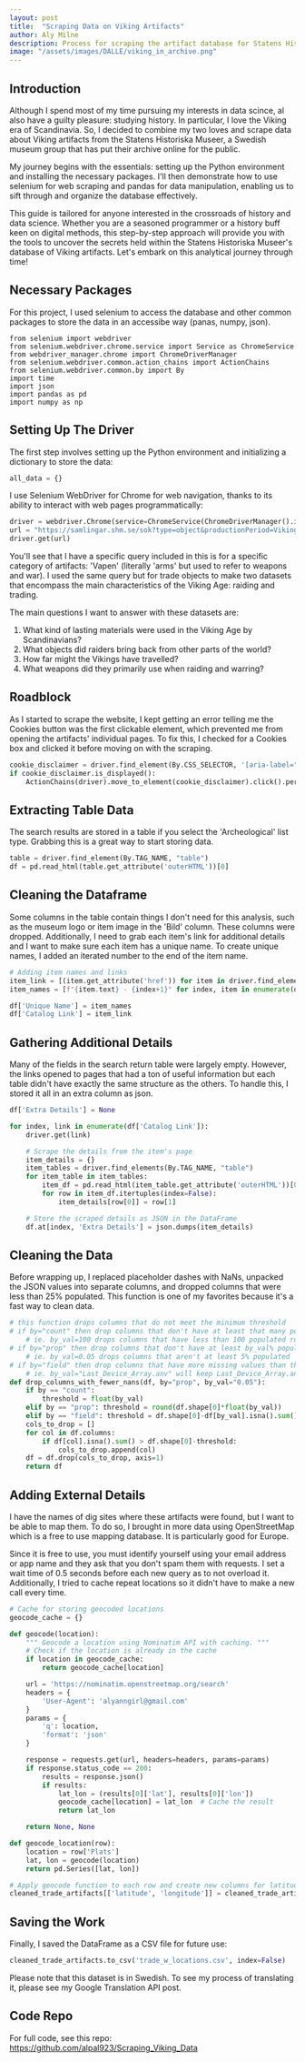 ```yaml
---
layout: post
title:  "Scraping Data on Viking Artifacts"
author: Aly Milne
description: Process for scraping the artifact database for Statens Historiska Museer. 
image: "/assets/images/DALLE/viking_in_archive.png"
---
```


## Introduction

Although I spend most of my time pursuing my interests in data scince, al also have a guilty pleasure: studying history. In particular, I love the Viking era of Scandinavia. So, I decided to combine my two loves and scrape data about Viking artifacts from the Statens Historiska Museer, a Swedish museum group that has put their archive online for the public. 

My journey begins with the essentials: setting up the Python environment and installing the necessary packages. I'll then demonstrate how to use selenium for web scraping and pandas for data manipulation, enabling us to sift through and organize the database effectively. 

This guide is tailored for anyone interested in the crossroads of history and data science. Whether you are a seasoned programmer or a history buff keen on digital methods, this step-by-step approach will provide you with the tools to uncover the secrets held within the Statens Historiska Museer's database of Viking artifacts. Let's embark on this analytical journey through time!

## Necessary Packages

For this project, I used selenium to access the database and other common packages to store the data in an accessibe way (panas, numpy, json).

```
from selenium import webdriver
from selenium.webdriver.chrome.service import Service as ChromeService
from webdriver_manager.chrome import ChromeDriverManager
from selenium.webdriver.common.action_chains import ActionChains
from selenium.webdriver.common.by import By
import time
import json
import pandas as pd
import numpy as np
```

## Setting Up The Driver

The first step involves setting up the Python environment and initializing a dictionary to store the data:

```python
all_data = {}
```

I use Selenium WebDriver for Chrome for web navigation, thanks to its ability to interact with web pages programmatically:

```python
driver = webdriver.Chrome(service=ChromeService(ChromeDriverManager().install()))
url = "https://samlingar.shm.se/sok?type=object&productionPeriod=Vikingatid&hasImage=1&category=Arkeologisk%20samling&category=Vapen%20och%20rustningar&listType=archaeological&rows=500&offset=0"
driver.get(url)
```

You'll see that I have a specific query included in this is for a specific category of artifacts: 'Vapen' (literally 'arms' but used to refer to weapons and war). I used the same query but for trade objects to make two datasets that encompass the main characteristics of the Viking Age: raiding and trading.

The main questions I want to answer with these datasets are:
1. What kind of lasting materials were used in the Viking Age by Scandinavians?
2. What objects did raiders bring back from other parts of the world?
3. How far might the Vikings have travelled?
4. What weapons did they primarily use when raiding and warring?

## Roadblock

As I started to scrape the website, I kept getting an error telling me the Cookies button was the first clickable element, which prevented me from opening the artifacts' individual pages. To fix this, I checked for a Cookies box and clicked it before moving on with the scraping.

```python
cookie_disclaimer = driver.find_element(By.CSS_SELECTOR, '[aria-label="Godkänn alla kakor"]')
if cookie_disclaimer.is_displayed():
    ActionChains(driver).move_to_element(cookie_disclaimer).click().perform()
```

## Extracting Table Data

The search results are stored in a table if you select the 'Archeological' list type. Grabbing this is a great way to start storing data.

```python
table = driver.find_element(By.TAG_NAME, "table")
df = pd.read_html(table.get_attribute('outerHTML'))[0]
```

## Cleaning the Dataframe

Some columns in the table contain things I don't need for this analysis, such as the museum logo or item image in the 'Bild' column. These columns were dropped. Additionally, I need to grab each item's link for additional details and I want to make sure each item has a unique name. To create unique names, I added an iterated number to the end of the item name.

```python
# Adding item names and links
item_link = [(item.get_attribute('href')) for item in driver.find_elements(By.CLASS_NAME, "archaeological-list__link")]
item_names = [f"{item.text} - {index+1}" for index, item in enumerate(driver.find_elements(By.CLASS_NAME, "archaeological-list__link"))]

df['Unique Name'] = item_names
df['Catalog Link'] = item_link
```

## Gathering Additional Details

Many of the fields in the search return table were largely empty. However, the links opened to pages that had a ton of useful information but each table didn't have exactly the same structure as the others. To handle this, I stored it all in an extra column as json.

```python
df['Extra Details'] = None

for index, link in enumerate(df['Catalog Link']):
    driver.get(link)

    # Scrape the details from the item's page
    item_details = {}
    item_tables = driver.find_elements(By.TAG_NAME, "table")
    for item_table in item_tables:
        item_df = pd.read_html(item_table.get_attribute('outerHTML'))[0]
        for row in item_df.itertuples(index=False):
            item_details[row[0]] = row[1]

    # Store the scraped details as JSON in the DataFrame
    df.at[index, 'Extra Details'] = json.dumps(item_details)
```

## Cleaning the Data

Before wrapping up, I replaced placeholder dashes with NaNs, unpacked the JSON values into separate columns, and dropped columns that were less than 25% populated. This function is one of my favorites because it's a fast way to clean data.

```python
# this function drops columns that do not meet the minimum threshold
# if by="count" then drop columns that don't have at least that many populated fields
    # ie. by_val=100 drops columns that have less than 100 populated rows
# if by="prop" then drop columns that don't have at least by_val% populated rows
    # ie. by_val=0.05 drops columns that aren't at least 5% populated
# if by="field" then drop columns that have more missing values than the columns specified
    # ie. by_val="Last_Device_Array.anv" will keep Last_Device_Array.anv but drop any cols that have more missing values than Last_Device_Array.anv
def drop_columns_with_fewer_nans(df, by="prop", by_val="0.05"):
    if by == "count":
        threshold = float(by_val)
    elif by == "prop": threshold = round(df.shape[0]*float(by_val))
    elif by == "field": threshold = df.shape[0]-df[by_val].isna().sum()
    cols_to_drop = []
    for col in df.columns:
        if df[col].isna().sum() > df.shape[0]-threshold:
            cols_to_drop.append(col)
    df = df.drop(cols_to_drop, axis=1)
    return df
```

## Adding External Details

I have the names of dig sites where these artifacts were found, but I want to be able to map them. To do so, I brought in more data using OpenStreetMap which is a free to use mapping database. It is particularly good for Europe.

Since it is free to use, you must identify yourself using your email address or app name and they ask that you don't spam them with requests. I set a wait time of 0.5 seconds before each new query as to not overload it. Additionally, I tried to cache repeat locations so it didn't have to make a new call every time.

```python
# Cache for storing geocoded locations
geocode_cache = {}

def geocode(location):
    """ Geocode a location using Nominatim API with caching. """
    # Check if the location is already in the cache
    if location in geocode_cache:
        return geocode_cache[location]

    url = 'https://nominatim.openstreetmap.org/search'
    headers = {
        'User-Agent': 'alyanngirl@gmail.com'
    }
    params = {
        'q': location,
        'format': 'json'
    }

    response = requests.get(url, headers=headers, params=params)
    if response.status_code == 200:
        results = response.json()
        if results:
            lat_lon = (results[0]['lat'], results[0]['lon'])
            geocode_cache[location] = lat_lon  # Cache the result
            return lat_lon

    return None, None

def geocode_location(row):
    location = row['Plats']
    lat, lon = geocode(location)
    return pd.Series([lat, lon])

# Apply geocode function to each row and create new columns for latitude and longitude
cleaned_trade_artifacts[['latitude', 'longitude']] = cleaned_trade_artifacts.apply(geocode_location, axis=1)
```

## Saving the Work

Finally, I saved the DataFrame as a CSV file for future use:

```python
cleaned_trade_artifacts.to_csv('trade_w_locations.csv', index=False)
```

Please note that this dataset is in Swedish. To see my process of translating it, please see my Google Translation API post.

## Code Repo

For full code, see this repo:
https://github.com/alpal923/Scraping_Viking_Data
